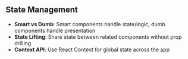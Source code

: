 ## State Management

- **Smart vs Dumb**: Smart components handle state/logic; dumb components handle presentation
- **State Lifting**: Share state between related components without prop drilling
- **Context API**: Use React Context for global state across the app
